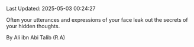 Last Updated: 2025-05-03 00:24:27

Often your utterances and expressions of your face leak out the secrets of your hidden thoughts.

By Ali ibn Abi Talib (R.A)